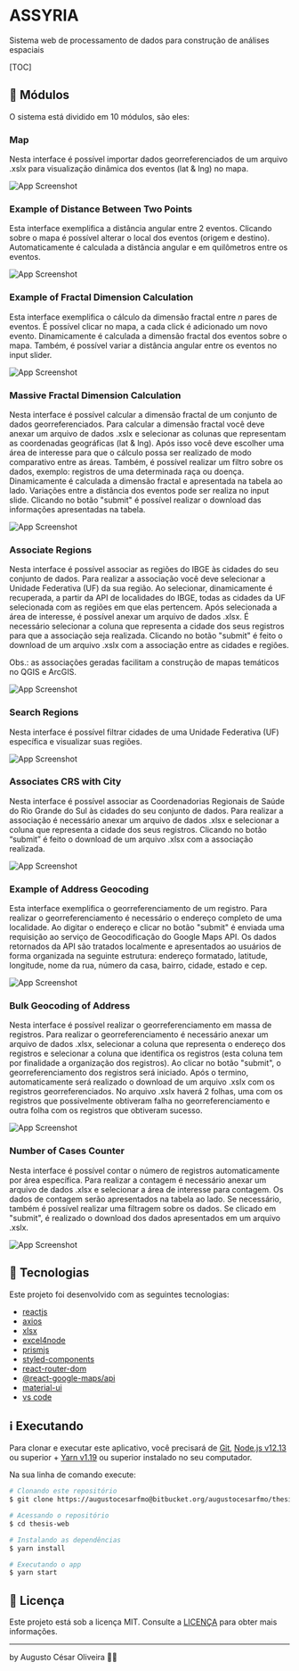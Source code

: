 # ASSYRIA

Sistema web de processamento de dados para construção de análises espaciais

[TOC]

## 📌 Módulos

O sistema está dividido em 10 módulos, são eles:

### Map

Nesta interface é possível importar dados georreferenciados de um arquivo .xslx para visualização dinâmica dos eventos (lat & lng) no mapa.

![App Screenshot](https://i.imgur.com/j6Xqh8J.png)

### Example of Distance Between Two Points

Esta interface exemplifica a distância angular entre 2 eventos. Clicando sobre o mapa é possível alterar o local dos eventos (origem e destino). Automaticamente é calculada a distância angular e em quilômetros entre os eventos.

![App Screenshot](https://i.imgur.com/5qwDpfk.png)

### Example of Fractal Dimension Calculation

Esta interface exemplifica o cálculo da dimensão fractal entre _n_ pares de eventos. É possível clicar no mapa, a cada click é adicionado um novo evento. Dinamicamente é calculada a dimensão fractal dos eventos sobre o mapa. Também, é possível variar a distância angular entre os eventos no input slider.

![App Screenshot](https://i.imgur.com/L31Q0LT.png)

### Massive Fractal Dimension Calculation

Nesta interface é possível calcular a dimensão fractal de um conjunto de dados georreferenciados. Para calcular a dimensão fractal você deve anexar um arquivo de dados .xslx e selecionar as colunas que representam as coordenadas geográficas (lat & lng). Após isso você deve escolher uma área de interesse para que o cálculo possa ser realizado de modo comparativo entre as áreas. Também, é possível realizar um filtro sobre os dados, exemplo: registros de uma determinada raça ou doença. Dinamicamente é calculada a dimensão fractal e apresentada na tabela ao lado. Variações entre a distância dos eventos pode ser realiza no input slide. Clicando no botão "submit" é possível realizar o download das informações apresentadas na tabela.

![App Screenshot](https://i.imgur.com/eMeRtPl.png)

### Associate Regions

Nesta interface é possível associar as regiões do IBGE às cidades do seu conjunto de dados. Para realizar a associação você deve selecionar a Unidade Federativa (UF) da sua região. Ao selecionar, dinamicamente é recuperada, a partir da API de localidades do IBGE, todas as cidades da UF selecionada com as regiões em que elas pertencem. Após selecionada a área de interesse, é possível anexar um arquivo de dados .xlsx. É necessário selecionar a coluna que representa a cidade dos seus registros para que a associação seja realizada. Clicando no botão "submit" é feito o download de um arquivo .xslx com a associação entre as cidades e regiões.

Obs.: as associações geradas facilitam a construção de mapas temáticos no QGIS e ArcGIS.

![App Screenshot](https://i.imgur.com/Jnlho7u.png)

### Search Regions

Nesta interface é possível filtrar cidades de uma Unidade Federativa (UF) específica e visualizar suas regiões.

![App Screenshot](https://i.imgur.com/88z121J.png)

### Associates CRS with City

Nesta interface é possível associar as Coordenadorias Regionais de Saúde do Rio Grande do Sul às cidades do seu conjunto de dados. Para realizar a associação é necessário anexar um arquivo de dados .xlsx e selecionar a coluna que representa a cidade dos seus registros. Clicando no botão “submit” é feito o download de um arquivo .xlsx com a associação realizada.

![App Screenshot](https://i.imgur.com/A7jxsID.png)

### Example of Address Geocoding

Esta interface exemplifica o georreferenciamento de um registro. Para realizar o georreferenciamento é necessário o endereço completo de uma localidade. Ao digitar o endereço e clicar no botão "submit" é enviada uma requisição ao serviço de Geocodificação do Google Maps API. Os dados retornados da API são tratados localmente e apresentados ao usuários de forma organizada na seguinte estrutura: endereço formatado, latitude, longitude, nome da rua, número da casa, bairro, cidade, estado e cep.

![App Screenshot](https://i.imgur.com/vimWSSB.png)

### Bulk Geocoding of Address

Nesta interface é possível realizar o georreferenciamento em massa de registros. Para realizar o georreferenciamento é necessário anexar um arquivo de dados .xlsx, selecionar a coluna que representa o endereço dos registros e selecionar a coluna que identifica os registros (esta coluna tem por finalidade a organização dos registros). Ao clicar no botão "submit", o georreferenciamento dos registros será iniciado. Após o termino, automaticamente será realizado o download de um arquivo .xslx com os registros georreferenciados. No arquivo .xslx haverá 2 folhas, uma com os registros que possivelmente obtiveram falha no georreferenciamento e outra folha com os registros que obtiveram sucesso.

![App Screenshot](https://i.imgur.com/yfuK63A.png)

### Number of Cases Counter

Nesta interface é possível contar o número de registros automaticamente por área específica. Para realizar a contagem é necessário anexar um arquivo de dados .xlsx e selecionar a área de interesse para contagem. Os dados de contagem serão apresentados na tabela ao lado. Se necessário, também é possível realizar uma filtragem sobre os dados. Se clicado em "submit", é realizado o download dos dados apresentados em um arquivo .xslx.

![App Screenshot](https://i.imgur.com/C5zXRnR.png)

## 🚀 Tecnologias

Este projeto foi desenvolvido com as seguintes tecnologias:

- [reactjs](https://reactjs.org)
- [axios](https://github.com/axios/axios)
- [xlsx](https://www.npmjs.com/package/xlsx)
- [excel4node](https://www.npmjs.com/package/excel4node)
- [prismjs](https://prismjs.com/)
- [styled-components](https://styled-components.com)
- [react-router-dom](https://reactrouter.com/web/guides/quick-start)
- [@react-google-maps/api](https://react-google-maps-api-docs.netlify.app/)
- [material-ui](https://material-ui.com/)
- [vs code][vc]

## ℹ️ Executando

Para clonar e executar este aplicativo, você precisará de [Git](https://git-scm.com), [Node.js v12.13][nodejs] ou superior + [Yarn v1.19][yarn] ou superior instalado no seu computador.

Na sua linha de comando execute:

```bash
# Clonando este repositório
$ git clone https://augustocesarfmo@bitbucket.org/augustocesarfmo/thesis-web.git

# Acessando o repositório
$ cd thesis-web

# Instalando as dependências
$ yarn install

# Executando o app
$ yarn start
```

## 📝 Licença

Este projeto está sob a licença MIT. Consulte a [LICENÇA](https://github.com/fradeneto/devradar-mobile/blob/master/LICENSE) para obter mais informações.

---

by Augusto César Oliveira 👐🏼

[nodejs]: https://nodejs.org/
[yarn]: https://yarnpkg.com/
[vc]: https://code.visualstudio.com/

